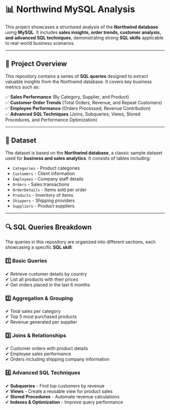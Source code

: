 # 📊 Northwind MySQL Analysis  

This project showcases a structured analysis of the **Northwind database** using **MySQL**. It includes **sales insights, order trends, customer analysis, and advanced SQL techniques**, demonstrating strong **SQL skills** applicable to real-world business scenarios.

---

## 🚀 Project Overview  

This repository contains a series of **SQL queries** designed to extract valuable insights from the Northwind database. It covers key business metrics such as:  

✅ **Sales Performance** (By Category, Supplier, and Product)  
✅ **Customer Order Trends** (Total Orders, Revenue, and Repeat Customers)  
✅ **Employee Performance** (Orders Processed, Revenue Contribution)  
✅ **Advanced SQL Techniques** (Joins, Subqueries, Views, Stored Procedures, and Performance Optimization)  

---

## 📂 Dataset  

The dataset is based on the **Northwind database**, a classic sample dataset used for **business and sales analytics**. It consists of tables including:  

- `Categories` - Product categories  
- `Customers` - Client information  
- `Employees` - Company staff details  
- `Orders` - Sales transactions  
- `OrderDetails` - Items sold per order  
- `Products` - Inventory of items  
- `Shippers` - Shipping providers  
- `Suppliers` - Product suppliers  

---

## 🔍 SQL Queries Breakdown  

The queries in this repository are organized into different sections, each showcasing a specific **SQL skill**:  

### **1️⃣ Basic Queries**  
✔ Retrieve customer details by country  
✔ List all products with their prices  
✔ Get orders placed in the last 6 months  

### **2️⃣ Aggregation & Grouping**  
✔ Total sales per category  
✔ Top 5 most purchased products  
✔ Revenue generated per supplier  

### **3️⃣ Joins & Relationships**  
✔ Customer orders with product details  
✔ Employee sales performance  
✔ Orders including shipping company information  

### **4️⃣ Advanced SQL Techniques**  
✔ **Subqueries** - Find top customers by revenue  
✔ **Views** - Create a reusable view for product sales  
✔ **Stored Procedures** - Automate revenue calculations  
✔ **Indexes & Optimization** - Improve query performance  
